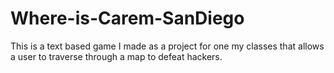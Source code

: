 # Where-is-Carem-SanDiego
This is a text based game I made as a project for one my classes that allows a user to traverse through a map to defeat hackers. 
